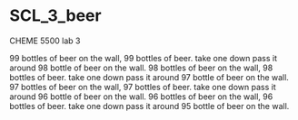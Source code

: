 # SCL_3_beer
CHEME 5500 lab 3

99 bottles of beer on the wall, 99 bottles of beer. take one down pass it around 98 bottle of beer on the wall. 
98 bottles of beer on the wall, 98 bottles of beer. take one down pass it around 97 bottle of beer on the wall. 
97 bottles of beer on the wall, 97 bottles of beer. take one down pass it around 96 bottle of beer on the wall. 
96 bottles of beer on the wall, 96 bottles of beer. take one down pass it around 95 bottle of beer on the wall.